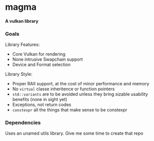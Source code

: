 # magma
#### A vulkan library

### Goals

Library Features:
 - Core Vulkan for rendering
 - None intrusive Swapchain support
 - Device and Format selection

Library Style:
 - Proper RAII support, at the cost of minor performance and memory
 - No `virtual` classe inheritence or function pointers
 - `std::variants` are to be avoided unless they bring sizable usability benefits (none in sight yet)
 - Exceptions, not return codes
 - `constexpr` all the things that make sense to be constexpr

### Dependencies

Uses an unamed utils library. Give me some time to create that repo
